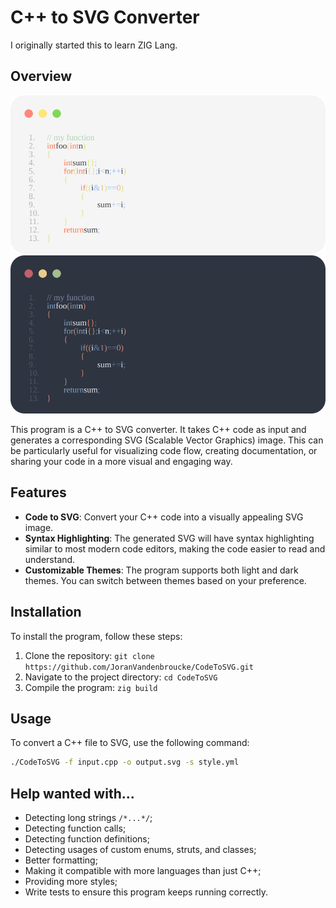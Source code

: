 # C++ to SVG Converter

I originally started this to learn ZIG Lang.

## Overview
![style light](foo-light.svg)
![style dark](foo-dark.svg)

This program is a C++ to SVG converter. It takes C++ code as input and generates a corresponding SVG (Scalable Vector
Graphics) image. This can be particularly useful for visualizing code flow, creating documentation, or sharing your code
in a more visual and engaging way.

## Features

- **Code to SVG**: Convert your C++ code into a visually appealing SVG image.
- **Syntax Highlighting**: The generated SVG will have syntax highlighting similar to most modern code editors, making
  the code easier to read and understand.
- **Customizable Themes**: The program supports both light and dark themes. You can switch between themes based on your preference.

## Installation

To install the program, follow these steps:

1. Clone the repository: `git clone https://github.com/JoranVandenbroucke/CodeToSVG.git`
2. Navigate to the project directory: `cd CodeToSVG`
3. Compile the program: `zig build`

## Usage

To convert a C++ file to SVG, use the following command:

```bash
./CodeToSVG -f input.cpp -o output.svg -s style.yml
```

## Help wanted with...
- Detecting long strings `/*...*/`;
- Detecting function calls;
- Detecting function definitions;
- Detecting usages of custom enums, struts, and classes;
- Better formatting;
- Making it compatible with more languages than just C++;
- Providing more styles;
- Write tests to ensure this program keeps running correctly.
 